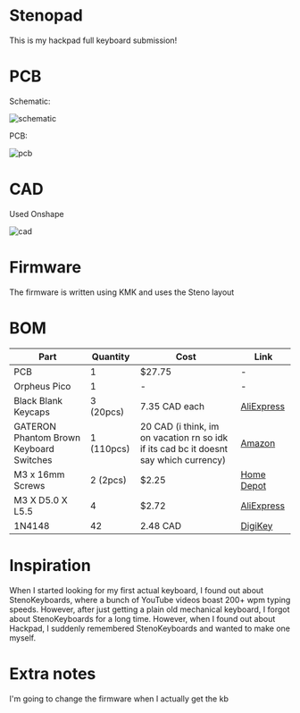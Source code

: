 # Stenopad
This is my hackpad full keyboard submission!

# PCB
Schematic:

![schematic](https://github.com/B-Eddie/hackpad/blob/main/hackboards/Stenopad/assets/schematic.png)

PCB:

![pcb](https://github.com/B-Eddie/hackpad/blob/main/hackboards/Stenopad/assets/pcb.png)


# CAD
Used Onshape

![cad](https://github.com/B-Eddie/hackpad/blob/main/hackboards/Stenopad/assets/cad.png)

# Firmware
The firmware is written using KMK and uses the Steno layout

# **BOM**
| Part | Quantity | Cost | Link |
| --- | --- | --- | --- |
| PCB | 1 | $27.75 | - |
| Orpheus Pico | 1 | - | - |
| Black Blank Keycaps | 3 (20pcs) | 7.35 CAD each | [AliExpress](https://www.aliexpress.com/item/1005007683242914.html) |
| GATERON Phantom Brown Keyboard Switches | 1 (110pcs) | 20 CAD (i think, im on vacation rn so idk if its cad bc it doesnt say which currency) | [Amazon](https://www.amazon.com/GATERON-Keyboard-Switches-Pre-lubed-Mechanical/dp/B0D83FKMLQ) |
| M3 x 16mm Screws | 2 (2pcs) | $2.25 | [Home Depot](https://www.homedepot.com/p/Everbilt-M3-0-5x16mm-Stainless-Steel-Flat-Head-Phillips-Drive-Machine-Screw-2-Pieces-863838/323370692) |
| M3 X D5.0 X L5.5 | 4 | $2.72 | [AliExpress](https://www.aliexpress.us/item/4000232858343.html) |
| 1N4148 | 42 | 2.48 CAD | [DigiKey](https://www.digikey.ca/en/products/detail/onsemi/1N4148/458603) |
<!-- - 42x 1N4148 -->
<!-- - 42x Cherry MX Switches -->
<!-- - 42x Blank DSA Keycaps -->
<!-- - 1x Orpheus Pico -->
<!-- - 4x M3 x 16mm Screws
- 4x M3 Heatset -->

# Inspiration
When I started looking for my first actual keyboard, I found out about StenoKeyboards, where a bunch of YouTube videos boast 200+ wpm typing speeds. However, after just getting a plain old mechanical keyboard, I forgot about StenoKeyboards for a long time. However, when I found out about Hackpad, I suddenly remembered StenoKeyboards and wanted to make one myself.

# Extra notes
I'm going to change the firmware when I actually get the kb

